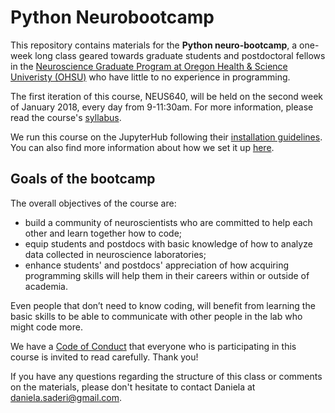 # Python Neurobootcamp

This repository contains materials for the **Python neuro-bootcamp**, a one-week long class geared towards graduate students and postdoctoral fellows in the [Neuroscience Graduate Program at Oregon Health & Science Univeristy (OHSU)](http://www.ohsu.edu/xd/education/schools/school-of-medicine/academic-programs/neuroscience-graduate-program/) who have little to no experience in programming. 

The first iteration of this course, NEUS640, will be held on the second week of January 2018, every day from 9-11:30am. For more information, please read the course's [syllabus](https://github.com/dasaderi/python_neurobootcamp/blob/master/NEUS640_syllabus_2018.pdf).

We run this course on the JupyterHub following their [installation guidelines](https://jupyterhub.readthedocs.io/en/latest/). You can also find more information about how we set it up [here](https://github.com/dasaderi/python_neurobootcamp/tree/master/server_setup).

## Goals of the bootcamp 
The overall objectives of the course are: 
* build a community of neuroscientists who are committed to help each other and learn together how to code; 
* equip students and postdocs with basic knowledge of how to analyze data collected in neuroscience laboratories;
* enhance students' and postdocs' appreciation of how acquiring programming skills will help them in their careers within or outside of academia.

Even people that don’t need to know coding, will benefit from learning the basic skills to be able to communicate with other people in the lab who might code more.

We have a [Code of Conduct](https://github.com/dasaderi/python_neurobootcamp/blob/master/Code_of_Conduct.md) that everyone who is participating in this course is invited to read carefully. Thank you!

If you have any questions regarding the structure of this class or comments on the materials, please don't hesitate to contact Daniela at daniela.saderi@gmail.com. 


